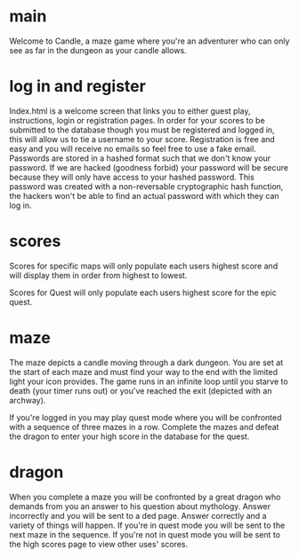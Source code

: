 # main

Welcome to Candle, a maze game where you're an adventurer who can only see as far
in the dungeon as your candle allows.

# log in and register

Index.html is a welcome screen that links you to either guest play, instructions,
login or registration pages. In order for your scores to be submitted to the database
though you must be registered and logged in, this will allow us to tie a username
to your score. Registration is free and easy and you will receive no emails so
feel free to use a fake email. Passwords are stored in a hashed format such that
we don't know your password. If we are hacked (goodness forbid) your password will
be secure because they will only have access to your hashed password. This password
was created with a non-reversable cryptographic hash function, the hackers won't be
able to find an actual password with which they can log in.

# scores

Scores for specific maps will only populate each users highest score and will
display them in order from highest to lowest.

Scores for Quest will only populate each users highest score for the epic quest.

# maze

The maze depicts a candle moving through a dark dungeon. You are set at the
start of each maze and must find your way to the end with the limited light your
icon provides. The game runs in an infinite loop until you starve to death (your
timer runs out) or you've reached the exit (depicted with an archway).

If you're logged in you may play quest mode where you will be confronted with a
sequence of three mazes in a row. Complete the mazes and defeat the dragon to enter
your high score in the database for the quest.

# dragon

When you complete a maze you will be confronted by a great dragon who demands from
you an answer to his question about mythology. Answer incorrectly and you will be
sent to a ded page. Answer correctly and a variety of things will happen. If you're
in quest mode you will be sent to the next maze in the sequence. If you're not in
quest mode you will be sent to the high scores page to view other uses' scores.
